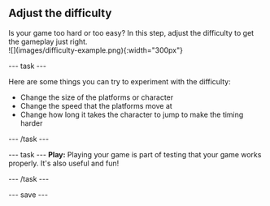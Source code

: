 ## Adjust the difficulty

<div style="display: flex; flex-wrap: wrap">
<div style="flex-basis: 200px; flex-grow: 1; margin-right: 15px;">
Is your game too hard or too easy? In this step, adjust the difficulty to get the gameplay just right. 
</div>
<div>
![](images/difficulty-example.png){:width="300px"}
</div>
</div>

--- task ---

Here are some things you can try to experiment with the difficulty:

+ Change the size of the platforms or character
+ Change the speed that the platforms move at
+ Change how long it takes the character to jump to make the timing harder

--- /task ---

--- task --- **Play:** Playing your game is part of testing that your game works properly. It's also useful and fun!

--- /task ---

--- save ---

